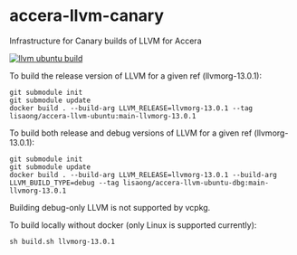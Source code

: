 # accera-llvm-canary
Infrastructure for Canary builds of LLVM for Accera

[![llvm ubuntu build](https://github.com/lisaong/accera-llvm-canary/actions/workflows/dockerbuild.yml/badge.svg)](https://github.com/lisaong/accera-llvm-canary/actions/workflows/dockerbuild.yml)

To build the release version of LLVM for a given ref (llvmorg-13.0.1):

```shell
git submodule init
git submodule update
docker build . --build-arg LLVM_RELEASE=llvmorg-13.0.1 --tag lisaong/accera-llvm-ubuntu:main-llvmorg-13.0.1
```

To build both release and debug versions of LLVM for a given ref (llvmorg-13.0.1):

```shell
git submodule init
git submodule update
docker build . --build-arg LLVM_RELEASE=llvmorg-13.0.1 --build-arg LLVM_BUILD_TYPE=debug --tag lisaong/accera-llvm-ubuntu-dbg:main-llvmorg-13.0.1
```

Building debug-only LLVM is not supported by vcpkg.

To build locally without docker (only Linux is supported currently):

```shell
sh build.sh llvmorg-13.0.1
```